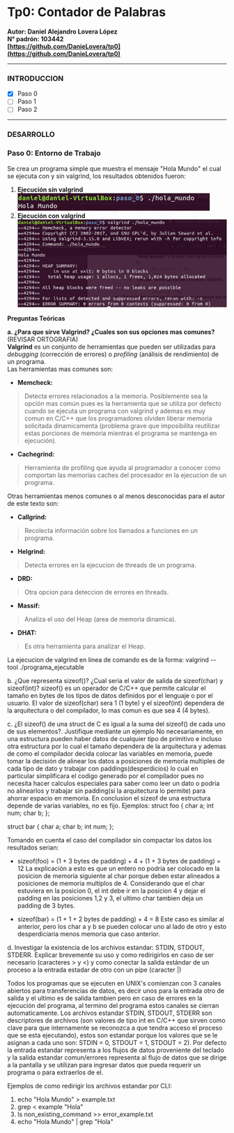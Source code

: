 # Tp0: Contador de Palabras #
**Autor: Daniel Alejandro Lovera López**  
**N° padrón: 103442**  
**[https://github.com/DanieLovera/tp0](https://github.com/DanieLovera/tp0)**  

---
### INTRODUCCION ###  

- [x] Paso 0
- [ ] Paso 1
- [ ] Paso 2

---
### DESARROLLO ###  

### Paso 0: Entorno de Trabajo ###  
Se crea un programa simple que muestra el mensaje "Hola Mundo" el cual se ejecuta con y sin valgrind, los resultados obtenidos fueron:

1. **Ejecución sin valgrind**  
![Ejecucion sin valgrind](./screenshots/no_valgrind_exe.png)  
2. **Ejecución con valgrind**  
![Ejecucion con valgrind](./screenshots/valgrind_exe.png)  

**Preguntas Teóricas**

**a. ¿Para que sirve Valgrind? ¿Cuales son sus opciones mas comunes?** (REVISAR ORTOGRAFIA)  
 **Valgrind** es un conjunto de herramientas que pueden ser utilizadas para *debugging* (corrección de errores) o *profiling* (análisis de rendimiento) de un programa.  
 Las herramientas mas comunes son:  

- **Memcheck:** 
> Detecta errores relacionados a la memoria. Posiblemente sea la opción mas común pues es la herramienta que se utiliza por defecto cuando se ejecuta un programa  con valgrind y ademas es muy comun en C/C++ que los programadores olviden liberar memoria solicitada dinamicamenta (problema grave que imposibilita reutilizar estas porciones de memoria mientras el programa se mantenga 
en ejecución).  

- **Cachegrind:**
> Herramienta de profiling que ayuda al programador a conocer como comportan las memorias caches del procesador en la 
ejecucion de un programa.  

Otras herramientas menos comunes o al menos desconocidas para el autor de este texto son:
- **Callgrind:**
> Recolecta información sobre los llamados a funciones en un programa.  
- **Helgrind:**
> Detecta errores en la ejecucion de threads de un programa.  
- **DRD:**
> Otra opcion para deteccion de errores en threads.  
- **Massif:**
> Analiza el uso del Heap (area de memoria dinamica).  
- **DHAT:**
> Es otra herramienta para analizar el Heap.  

La ejecucion de valgrind en linea de comando es de la forma: valgrind --tool<toolname> ./programa_ejecutable

b. ¿Que representa sizeof()? ¿Cual seria el valor de salida de sizeof(char) y sizeof(int)?
sizeof() es un operador de C/C++ que permite calcular el tamaño en bytes de los tipos de datos definidos por el lenguaje 
o por el usuario. El valor de sizeof(char) sera 1 (1 byte) y el sizeof(int) dependera de la arquitectura o del compilador, 
lo mas comun es que sea 4 (4 bytes).

c. ¿El sizeof() de una struct de C es igual a la suma del sizeof() de cada uno de sus elementos?. Justifique mediante un ejemplo
No necesariamente, en una estructura pueden haber datos de cualquier tipo de primitivo e incluso otra estructura 
por lo cual el tamaño dependera de la arquitectura y ademas de como el compilador decida colocar las variables 
en memoria, puede tomar la decisión de alinear los datos a posiciones de memoria multiples de cada tipo de dato y trabajar con 
paddings(desperdicios) lo cual en particular simplificara el codigo generado por el compilador pues no necesita 
hacer calculos especiales para saber como leer un dato o podria no alinearlos y trabajar sin padding(si la arquitectura lo permite)
para ahorrar espacio en memoria. En conclusion el sizeof de una estructura depende de varias variables, no es fijo.
Ejemplos:
struct foo {
	char a;
	int num;
	char b; 
};

struct bar {
	char a;
	char b;
	int num;
};

Tomando en cuenta el caso del compilador sin compactar los datos los resultados serian: 

- sizeof(foo) = (1 + 3 bytes de padding) + 4 + (1 + 3 bytes de padding) = 12
La explicación a esto es que un entero no podria ser colocado en la posicion de memoria siguiente al char porque 
deben estar alineados a posiciones de memoria multiplos de 4. Considerando que el char estuviera en la 
posicion 0, el int debe ir en la posicion 4 y dejar el padding en las posiciones 1,2 y 3, el ultimo char tambien
deja un padding de 3 bytes.

- sizeof(bar) = (1 + 1 + 2 bytes de padding) + 4 = 8
Este caso es similar al anterior, pero los char a y b se pueden colocar uno al lado de otro y esto desperdiciaria
menos memoria que caso anterior.

d. Investigar la existencia de los archivos estandar: STDIN, STDOUT, STDERR. Explicar brevemente su uso y como 
redirigirlos en caso de ser necesario (caracteres > y <) y como conectar la salida estándar de un proceso a la
entrada estadar de otro con un pipe (caracter |)

Todos los programas que se ejecuten en UNIX's comienzan con 3 canales abiertos para transferencias de datos, es decir
unos para la entrada otro de salida y el ultimo es de salida tambien pero en caso de errores en la ejecución 
del programa, al termino del programa estos canales se cierran automaticamente. Los archivos estandar STDIN, STDOUT, STDERR 
son descriptores de archivos (son valores de tipo int en C/C++ que sirven como clave para que internamente se reconozca a que tendra 
acceso el proceso que se esta ejecutando), estos son estandar porque los valores que se le asignan a cada uno 
son: STDIN = 0, STDOUT = 1, STDOUT = 2).
Por defecto la entrada estandar representa a los flujos de datos proveniente del teclado y la salida estandar 
comun/errores representa al flujo de datos que se dirige a la pantalla y se utilizan para ingresar datos que pueda 
requerir un programa o para extraerlos de el.

Ejemplos de como redirigir los archivos estandar por CLI:

1. echo "Hola Mundo" > example.txt 
2. grep < example "Hola"
3. ls non_existing_command >> error_example.txt
4. echo "Hola Mundo" | grep "Hola"
